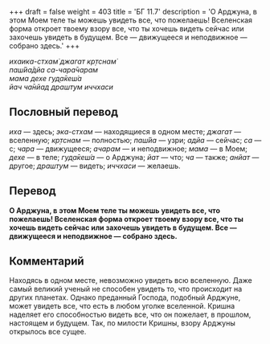 +++
draft = false
weight = 403
title = 'БГ 11.7'
description = 'О Арджуна, в этом Моем теле ты можешь увидеть все, что пожелаешь! Вселенская форма откроет твоему взору все, что ты хочешь видеть сейчас или захочешь увидеть в будущем. Все — движущееся и неподвижное — собрано здесь.'
+++

_ихаика-стхам̇ джагат кр̣тснам̇  
паш́йа̄дйа са-чара̄чарам  
мама дехе гуд̣а̄кеш́а  
йач ча̄нйад драшт̣ум иччхаси_

## Пословный перевод

_иха_ — здесь; _эка_\-_стхам_ — находящиеся в одном месте; _джагат_ — вселенную; _кр̣тснам_ — полностью; _паш́йа_ — узри; _адйа_ — сейчас; _са_ — с; _чара_ — движущееся; _ачарам_ — и неподвижное; _мама_ — в Моем; _дехе_ — в теле; _гуд̣а̄кеш́а_ — о Арджуна; _йат_ — что; _ча_ — также; _анйат_ — другое; _драшт̣ум_ — видеть; _иччхаси_ — желаешь.

## Перевод

**О Арджуна, в этом Моем теле ты можешь увидеть все, что пожелаешь! Вселенская форма откроет твоему взору все, что ты хочешь видеть сейчас или захочешь увидеть в будущем. Все — движущееся и неподвижное — собрано здесь.**

## Комментарий

Находясь в одном месте, невозможно увидеть всю вселенную. Даже самый великий ученый не способен увидеть то, что происходит на других планетах. Однако преданный Господа, подобный Арджуне, может увидеть все, что есть в любом уголке вселенной. Кришна наделяет его способностью видеть все, что он пожелает, в прошлом, настоящем и будущем. Так, по милости Кришны, взору Арджуны открылось все сущее.
